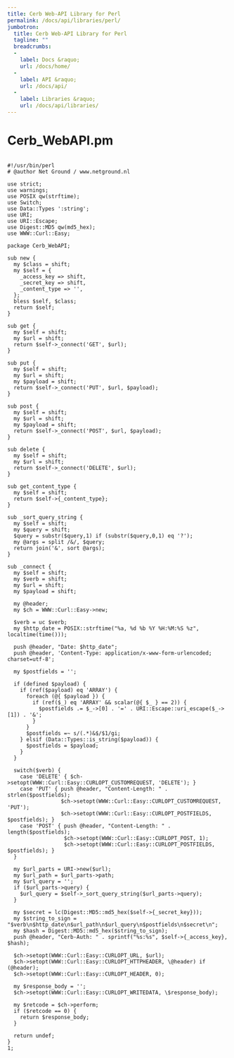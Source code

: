 ```yaml
---
title: Cerb Web-API Library for Perl
permalink: /docs/api/libraries/perl/
jumbotron:
  title: Cerb Web-API Library for Perl
  tagline: ""
  breadcrumbs:
  -
    label: Docs &raquo;
    url: /docs/home/
  -
    label: API &raquo;
    url: /docs/api/
  -
    label: Libraries &raquo;
    url: /docs/api/libraries/
---
```


# Cerb_WebAPI.pm

<pre>
<code class="language-perl">
#!/usr/bin/perl
# @author Net Ground / www.netground.nl

use strict;
use warnings;
use POSIX qw(strftime);
use Switch;
use Data::Types ':string';
use URI;
use URI::Escape;
use Digest::MD5 qw(md5_hex);
use WWW::Curl::Easy;

package Cerb_WebAPI;

sub new {
  my $class = shift;
  my $self = {
    _access_key => shift,
    _secret_key => shift,
    _content_type => '',
  };
  bless $self, $class;
  return $self;
}

sub get {
  my $self = shift;
  my $url = shift;
  return $self->_connect('GET', $url);
}

sub put {
  my $self = shift;
  my $url = shift;
  my $payload = shift;
  return $self->_connect('PUT', $url, $payload);
}

sub post {
  my $self = shift;
  my $url = shift;
  my $payload = shift;
  return $self->_connect('POST', $url, $payload);
}

sub delete {
  my $self = shift;
  my $url = shift;
  return $self->_connect('DELETE', $url);
}

sub get_content_type {
  my $self = shift;
  return $self->{_content_type};
}

sub _sort_query_string {
  my $self = shift;
  my $query = shift;
  $query = substr($query,1) if (substr($query,0,1) eq '?');
  my @args = split /&/, $query;
  return join('&', sort @args);
}

sub _connect {
  my $self = shift;
  my $verb = shift;
  my $url = shift;
  my $payload = shift;

  my @header;
  my $ch = WWW::Curl::Easy->new;

  $verb = uc $verb;
  my $http_date = POSIX::strftime("%a, %d %b %Y %H:%M:%S %z", localtime(time()));

  push @header, "Date: $http_date";
  push @header, 'Content-Type: application/x-www-form-urlencoded; charset=utf-8';

  my $postfields = '';

  if (defined $payload) {
    if (ref($payload) eq 'ARRAY') {
      foreach (@{ $payload }) {
        if (ref($_) eq 'ARRAY' && scalar(@{ $_ } == 2)) {
          $postfields .= $_->[0] . '=' . URI::Escape::uri_escape($_->[1]) . '&';
        }
      }
      $postfields =~ s/(.*)&$/$1/gi;
    } elsif (Data::Types::is_string($payload)) {
      $postfields = $payload;
    }
  }

  switch($verb) {
    case 'DELETE' { $ch->setopt(WWW::Curl::Easy::CURLOPT_CUSTOMREQUEST, 'DELETE'); }
    case 'PUT' { push @header, "Content-Length: " . strlen($postfields);
                 $ch->setopt(WWW::Curl::Easy::CURLOPT_CUSTOMREQUEST, 'PUT');
                 $ch->setopt(WWW::Curl::Easy::CURLOPT_POSTFIELDS, $postfields); }
    case 'POST' { push @header, "Content-Length: " . length($postfields);
                  $ch->setopt(WWW::Curl::Easy::CURLOPT_POST, 1);
                  $ch->setopt(WWW::Curl::Easy::CURLOPT_POSTFIELDS, $postfields); }
  }

  my $url_parts = URI->new($url);
  my $url_path = $url_parts->path;
  my $url_query = '';
  if ($url_parts->query) {
    $url_query = $self->_sort_query_string($url_parts->query);
  }

  my $secret = lc(Digest::MD5::md5_hex($self->{_secret_key}));
  my $string_to_sign = "$verb\n$http_date\n$url_path\n$url_query\n$postfields\n$secret\n";
  my $hash = Digest::MD5::md5_hex($string_to_sign);
  push @header, "Cerb-Auth: " . sprintf("%s:%s", $self->{_access_key}, $hash);

  $ch->setopt(WWW::Curl::Easy::CURLOPT_URL, $url);
  $ch->setopt(WWW::Curl::Easy::CURLOPT_HTTPHEADER, \@header) if (@header);
  $ch->setopt(WWW::Curl::Easy::CURLOPT_HEADER, 0);

  my $response_body = '';
  $ch->setopt(WWW::Curl::Easy::CURLOPT_WRITEDATA, \$response_body);

  my $retcode = $ch->perform;
  if ($retcode == 0) {
    return $response_body;
  }

  return undef;
}
1;</code>
</pre>
